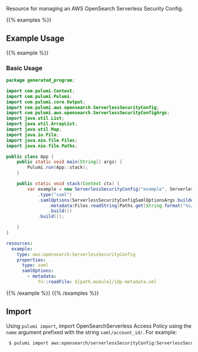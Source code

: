 Resource for managing an AWS OpenSearch Serverless Security Config.

{{% examples %}}
## Example Usage
{{% example %}}
### Basic Usage

```java
package generated_program;

import com.pulumi.Context;
import com.pulumi.Pulumi;
import com.pulumi.core.Output;
import com.pulumi.aws.opensearch.ServerlessSecurityConfig;
import com.pulumi.aws.opensearch.ServerlessSecurityConfigArgs;
import java.util.List;
import java.util.ArrayList;
import java.util.Map;
import java.io.File;
import java.nio.file.Files;
import java.nio.file.Paths;

public class App {
    public static void main(String[] args) {
        Pulumi.run(App::stack);
    }

    public static void stack(Context ctx) {
        var example = new ServerlessSecurityConfig("example", ServerlessSecurityConfigArgs.builder()        
            .type("saml")
            .samlOptions(ServerlessSecurityConfigSamlOptionsArgs.builder()
                .metadata(Files.readString(Paths.get(String.format("%s/idp-metadata.xml", path.module()))))
                .build())
            .build());

    }
}
```
```yaml
resources:
  example:
    type: aws:opensearch:ServerlessSecurityConfig
    properties:
      type: saml
      samlOptions:
        - metadata:
            fn::readFile: ${path.module}/idp-metadata.xml
```
{{% /example %}}
{{% /examples %}}

## Import

Using `pulumi import`, import OpenSearchServerless Access Policy using the `name` argument prefixed with the string `saml/account_id/`. For example:

```sh
 $ pulumi import aws:opensearch/serverlessSecurityConfig:ServerlessSecurityConfig example saml/123456789012/example
```
 